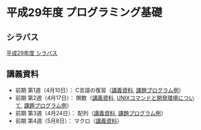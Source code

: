 # 平成29年度 プログラミング基礎

## シラバス

[平成29年度 シラバス](https://github.com/nit-ibaraki-fundamentals-of-programming/lecture/raw/master/src/kiso_syllabus.pdf)

## 講義資料

* 前期 第1週（4月10日）： C言語の復習（[講義資料](https://github.com/nit-ibaraki-fundamentals-of-programming/lecture/raw/master/src/kiso1-01.pdf), [課題プログラム例](https://github.com/nit-ibaraki-fundamentals-of-programming/lecture/raw/master/src/kiso1-01-ans.pdf)）
* 前期 第2週（4月17日）： 関数（[講義資料](https://github.com/nit-ibaraki-fundamentals-of-programming/lecture/raw/master/src/kiso1-02.pdf), [UNIXコマンドと開発環境について](https://github.com/nit-ibaraki-fundamentals-of-programming/lecture/raw/master/src/kiso-unix.pdf), [課題プログラム例](https://github.com/nit-ibaraki-fundamentals-of-programming/lecture/raw/master/src/kiso1-02-ans.pdf)）
* 前期 第3週（4月24日）： 配列（[講義資料](https://github.com/nit-ibaraki-fundamentals-of-programming/lecture/raw/master/src/kiso1-03.pdf), [課題プログラム例](https://github.com/nit-ibaraki-fundamentals-of-programming/lecture/raw/master/src/kiso1-03-ans.pdf)）
* 前期 第4週（5月8日）： マクロ（[講義資料](https://github.com/nit-ibaraki-fundamentals-of-programming/lecture/raw/master/src/kiso1-04.pdf)）
